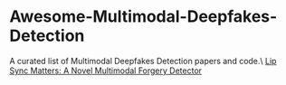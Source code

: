 # Awesome-Multimodal-Deepfakes-Detection
A curated list of Multimodal Deepfakes Detection papers and code.\ 
[Lip Sync Matters: A Novel Multimodal Forgery Detector](https://homepage.iis.sinica.edu.tw/papers/whm/25387-F.pdf)
